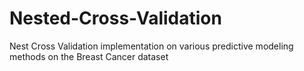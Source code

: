 # Nested-Cross-Validation
Nest Cross Validation implementation on various predictive modeling methods on the Breast Cancer dataset

